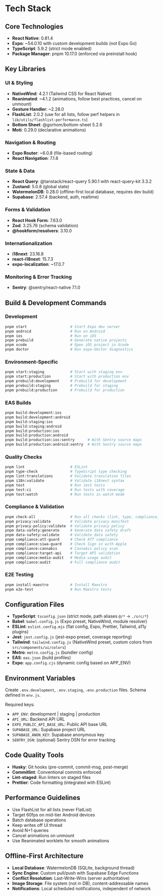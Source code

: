# Tech Stack

## Core Technologies

- **React Native**: 0.81.4
- **Expo**: ~54.0.10 with custom development builds (not Expo Go)
- **TypeScript**: 5.9.2 (strict mode enabled)
- **Package Manager**: pnpm 10.17.0 (enforced via preinstall hook)

## Key Libraries

### UI & Styling

- **NativeWind**: 4.2.1 (Tailwind CSS for React Native)
- **Reanimated**: ~4.1.2 (animations, follow best practices, cancel on unmount)
- **Gesture Handler**: ~2.28.0
- **FlashList**: 2.0.2 (use for all lists, follow perf helpers in `lib/utils/flashlist-performance.ts`)
- **Bottom Sheet**: @gorhom/bottom-sheet 5.2.6
- **Moti**: 0.29.0 (declarative animations)

### Navigation & Routing

- **Expo Router**: ~6.0.8 (file-based routing)
- **React Navigation**: 7.1.8

### State & Data

- **React Query**: @tanstack/react-query 5.90.1 with react-query-kit 3.3.2
- **Zustand**: 5.0.8 (global state)
- **WatermelonDB**: 0.28.0 (offline-first local database, requires dev build)
- **Supabase**: 2.57.4 (backend, auth, realtime)

### Forms & Validation

- **React Hook Form**: 7.63.0
- **Zod**: 3.25.76 (schema validation)
- **@hookform/resolvers**: 3.10.0

### Internationalization

- **i18next**: 23.16.8
- **react-i18next**: 15.7.3
- **expo-localization**: ~17.0.7

### Monitoring & Error Tracking

- **Sentry**: @sentry/react-native 7.1.0

## Build & Development Commands

### Development

```bash
pnpm start                    # Start Expo dev server
pnpm android                  # Run on Android
pnpm ios                      # Run on iOS
pnpm prebuild                 # Generate native projects
pnpm xcode                    # Open iOS project in Xcode
pnpm doctor                   # Run expo-doctor diagnostics
```

### Environment-Specific

```bash
pnpm start:staging            # Start with staging env
pnpm start:production         # Start with production env
pnpm prebuild:development     # Prebuild for development
pnpm prebuild:staging         # Prebuild for staging
pnpm prebuild:production      # Prebuild for production
```

### EAS Builds

```bash
pnpm build:development:ios
pnpm build:development:android
pnpm build:staging:ios
pnpm build:staging:android
pnpm build:production:ios
pnpm build:production:android
pnpm build:production:ios:sentry      # With Sentry source maps
pnpm build:production:android:sentry  # With Sentry source maps
```

### Quality Checks

```bash
pnpm lint                     # ESLint
pnpm type-check               # TypeScript type checking
pnpm lint:translations        # Validate translation files
pnpm i18n:validate            # Validate i18next syntax
pnpm test                     # Run Jest tests
pnpm test:ci                  # Run tests with coverage
pnpm test:watch               # Run tests in watch mode
```

### Compliance & Validation

```bash
pnpm check-all                # Run all checks (lint, type, compliance, tests)
pnpm privacy:validate         # Validate privacy manifest
pnpm privacy-policy:validate  # Validate privacy policy
pnpm data-safety:generate     # Generate data safety draft
pnpm data-safety:validate     # Validate data safety
pnpm compliance:att-guard     # Check ATT compliance
pnpm compliance:siwa-guard    # Check Sign in with Apple
pnpm compliance:cannabis      # Cannabis policy scan
pnpm compliance:target-api    # Target API validation
pnpm compliance:media-audit   # Media usage audit
pnpm compliance:audit         # Full compliance audit
```

### E2E Testing

```bash
pnpm install-maestro          # Install Maestro
pnpm e2e-test                 # Run Maestro tests
```

## Configuration Files

- **TypeScript**: `tsconfig.json` (strict mode, path aliases `@/*` → `./src/*`)
- **Babel**: `babel.config.js` (Expo preset, NativeWind, module resolver)
- **ESLint**: `eslint.config.mjs` (flat config, Expo, Prettier, Tailwind, a11y plugins)
- **Jest**: `jest.config.js` (jest-expo preset, coverage reporting)
- **Tailwind**: `tailwind.config.js` (NativeWind preset, custom colors from `src/components/ui/colors`)
- **Metro**: `metro.config.js` (bundler config)
- **EAS**: `eas.json` (build profiles)
- **Expo**: `app.config.cjs` (dynamic config based on APP_ENV)

## Environment Variables

Create `.env.development`, `.env.staging`, `.env.production` files. Schema defined in `env.js`.

Required keys:

- `APP_ENV`: development | staging | production
- `API_URL`: Backend API URL
- `EXPO_PUBLIC_API_BASE_URL`: Public API base URL
- `SUPABASE_URL`: Supabase project URL
- `SUPABASE_ANON_KEY`: Supabase anonymous key
- `SENTRY_DSN`: (optional) Sentry DSN for error tracking

## Code Quality Tools

- **Husky**: Git hooks (pre-commit, commit-msg, post-merge)
- **Commitlint**: Conventional commits enforced
- **Lint-staged**: Run linters on staged files
- **Prettier**: Code formatting (integrated with ESLint)

## Performance Guidelines

- Use FlashList for all lists (never FlatList)
- Target 60fps on mid-tier Android devices
- Batch database operations
- Keep writes off UI thread
- Avoid N+1 queries
- Cancel animations on unmount
- Use Reanimated worklets for smooth animations

## Offline-First Architecture

- **Local Database**: WatermelonDB (SQLite, background thread)
- **Sync Engine**: Custom pull/push with Supabase Edge Functions
- **Conflict Resolution**: Last-Write-Wins (server authoritative)
- **Image Storage**: File system (not in DB), content-addressable names
- **Notifications**: Local scheduled notifications, independent of network
